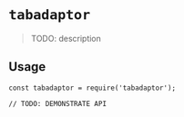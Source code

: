 # `tabadaptor`

> TODO: description

## Usage

```
const tabadaptor = require('tabadaptor');

// TODO: DEMONSTRATE API
```
